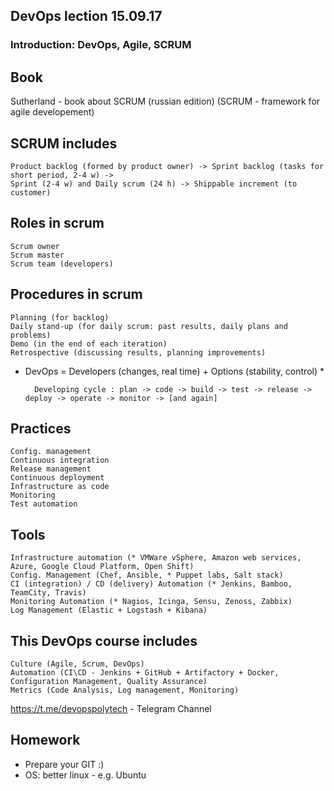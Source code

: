 ## DevOps lection 15.09.17

### Introduction: DevOps, Agile, SCRUM

## Book

Sutherland - book about SCRUM (russian edition)
(SCRUM - framework for agile developement)

## SCRUM includes

	Product backlog (formed by product owner) -> Sprint backlog (tasks for short period, 2-4 w) ->
	Sprint (2-4 w) and Daily scrum (24 h) -> Shippable increment (to customer)

## Roles in scrum

	Scrum owner
	Scrum master
	Scrum team (developers)

## Procedures in scrum

	Planning (for backlog)
	Daily stand-up (for daily scrum: past results, daily plans and problems)
	Demo (in the end of each iteration)
	Retrospective (discussing results, planning improvements)

* DevOps = Developers (changes, real time) + Options (stability, control) *

        Developing cycle : plan -> code -> build -> test -> release -> deploy -> operate -> monitor -> [and again]

## Practices

	Config. management
	Continuous integration
	Release management
	Continuous deployment
	Infrastructure as code
	Monitoring
	Test automation

## Tools

	Infrastructure automation (* VMWare vSphere, Amazon web services, Azure, Google Cloud Platform, Open Shift)
	Config. Management (Chef, Ansible, * Puppet labs, Salt stack)
	CI (integration) / CD (delivery) Automation (* Jenkins, Bamboo, TeamCity, Travis)
	Monitoring Automation (* Nagios, Icinga, Sensu, Zenoss, Zabbix)
	Log Management (Elastic + Logstash + Kibana)

## This DevOps course includes

	Culture (Agile, Scrum, DevOps) 
	Automation (CI\CD - Jenkins + GitHub + Artifactory + Docker, Configuration Management, Quality Assurance)
	Metrics (Code Analysis, Log management, Monitoring)

https://t.me/devopspolytech - Telegram Channel

## Homework

* Prepare your GIT :)
* OS: better linux - e.g. Ubuntu